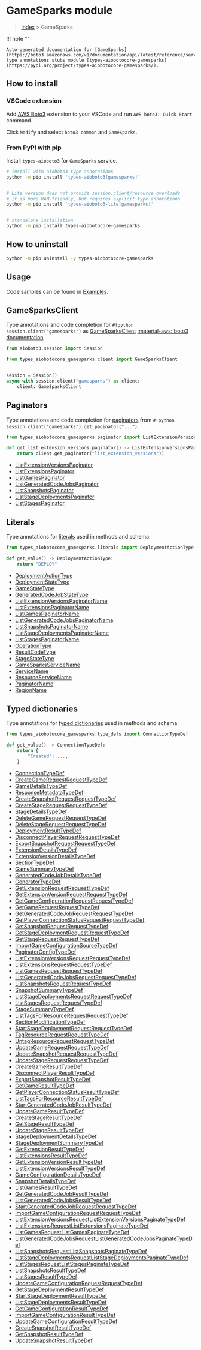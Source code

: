 # GameSparks module

> [Index](../README.md) > GameSparks


!!! note ""

    Auto-generated documentation for [GameSparks](https://boto3.amazonaws.com/v1/documentation/api/latest/reference/services/gamesparks.html#GameSparks)
    type annotations stubs module [types-aiobotocore-gamesparks](https://pypi.org/project/types-aiobotocore-gamesparks/).

## How to install

### VSCode extension

Add [AWS Boto3](https://marketplace.visualstudio.com/items?itemName=Boto3typed.boto3-ide)
extension to your VSCode and run `AWS boto3: Quick Start` command.

Click `Modify` and select `boto3 common` and `GameSparks`.

### From PyPI with pip

Install `types-aioboto3` for `GameSparks` service.

```bash
# install with aioboto3 type annotations
python -m pip install 'types-aioboto3[gamesparks]'


# Lite version does not provide session.client/resource overloads
# it is more RAM-friendly, but requires explicit type annotations
python -m pip install 'types-aioboto3-lite[gamesparks]'


# standalone installation
python -m pip install types-aiobotocore-gamesparks
```



## How to uninstall

```bash
python -m pip uninstall -y types-aiobotocore-gamesparks
```

## Usage

Code samples can be found in [Examples](./usage.md).

## GameSparksClient

Type annotations and code completion for  `#!python session.client("gamesparks")` as [GameSparksClient](./client.md)
[:material-aws: boto3 documentation](https://boto3.amazonaws.com/v1/documentation/api/latest/reference/services/gamesparks.html#GameSparks.Client)

```python title="Usage example"
from aioboto3.session import Session

from types_aiobotocore_gamesparks.client import GameSparksClient


session = Session()
async with session.client("gamesparks") as client:
    client: GameSparksClient
```


## Paginators

Type annotations and code completion for
[paginators](./paginators.md)
from `#!python session.client("gamesparks").get_paginator("...")`.

```python title="Usage example"
from types_aiobotocore_gamesparks.paginator import ListExtensionVersionsPaginator

def get_list_extension_versions_paginator() -> ListExtensionVersionsPaginator:
    return client.get_paginator("list_extension_versions"))
```

- [ListExtensionVersionsPaginator](./paginators.md#listextensionversionspaginator)
- [ListExtensionsPaginator](./paginators.md#listextensionspaginator)
- [ListGamesPaginator](./paginators.md#listgamespaginator)
- [ListGeneratedCodeJobsPaginator](./paginators.md#listgeneratedcodejobspaginator)
- [ListSnapshotsPaginator](./paginators.md#listsnapshotspaginator)
- [ListStageDeploymentsPaginator](./paginators.md#liststagedeploymentspaginator)
- [ListStagesPaginator](./paginators.md#liststagespaginator)








## Literals

Type annotations for [literals](./literals.md) used in methods and schema.

```python title="Usage example"
from types_aiobotocore_gamesparks.literals import DeploymentActionType

def get_value() -> DeploymentActionType:
    return "DEPLOY"
```

- [DeploymentActionType](./literals.md#deploymentactiontype)
- [DeploymentStateType](./literals.md#deploymentstatetype)
- [GameStateType](./literals.md#gamestatetype)
- [GeneratedCodeJobStateType](./literals.md#generatedcodejobstatetype)
- [ListExtensionVersionsPaginatorName](./literals.md#listextensionversionspaginatorname)
- [ListExtensionsPaginatorName](./literals.md#listextensionspaginatorname)
- [ListGamesPaginatorName](./literals.md#listgamespaginatorname)
- [ListGeneratedCodeJobsPaginatorName](./literals.md#listgeneratedcodejobspaginatorname)
- [ListSnapshotsPaginatorName](./literals.md#listsnapshotspaginatorname)
- [ListStageDeploymentsPaginatorName](./literals.md#liststagedeploymentspaginatorname)
- [ListStagesPaginatorName](./literals.md#liststagespaginatorname)
- [OperationType](./literals.md#operationtype)
- [ResultCodeType](./literals.md#resultcodetype)
- [StageStateType](./literals.md#stagestatetype)
- [GameSparksServiceName](./literals.md#gamesparksservicename)
- [ServiceName](./literals.md#servicename)
- [ResourceServiceName](./literals.md#resourceservicename)
- [PaginatorName](./literals.md#paginatorname)
- [RegionName](./literals.md#regionname)




## Typed dictionaries

Type annotations for [typed dictionaries](./type_defs.md) used in methods and schema.

```python title="Usage example"
from types_aiobotocore_gamesparks.type_defs import ConnectionTypeDef

def get_value() -> ConnectionTypeDef:
    return {
        "Created": ...,
    }
```

- [ConnectionTypeDef](./type_defs.md#connectiontypedef)
- [CreateGameRequestRequestTypeDef](./type_defs.md#creategamerequestrequesttypedef)
- [GameDetailsTypeDef](./type_defs.md#gamedetailstypedef)
- [ResponseMetadataTypeDef](./type_defs.md#responsemetadatatypedef)
- [CreateSnapshotRequestRequestTypeDef](./type_defs.md#createsnapshotrequestrequesttypedef)
- [CreateStageRequestRequestTypeDef](./type_defs.md#createstagerequestrequesttypedef)
- [StageDetailsTypeDef](./type_defs.md#stagedetailstypedef)
- [DeleteGameRequestRequestTypeDef](./type_defs.md#deletegamerequestrequesttypedef)
- [DeleteStageRequestRequestTypeDef](./type_defs.md#deletestagerequestrequesttypedef)
- [DeploymentResultTypeDef](./type_defs.md#deploymentresulttypedef)
- [DisconnectPlayerRequestRequestTypeDef](./type_defs.md#disconnectplayerrequestrequesttypedef)
- [ExportSnapshotRequestRequestTypeDef](./type_defs.md#exportsnapshotrequestrequesttypedef)
- [ExtensionDetailsTypeDef](./type_defs.md#extensiondetailstypedef)
- [ExtensionVersionDetailsTypeDef](./type_defs.md#extensionversiondetailstypedef)
- [SectionTypeDef](./type_defs.md#sectiontypedef)
- [GameSummaryTypeDef](./type_defs.md#gamesummarytypedef)
- [GeneratedCodeJobDetailsTypeDef](./type_defs.md#generatedcodejobdetailstypedef)
- [GeneratorTypeDef](./type_defs.md#generatortypedef)
- [GetExtensionRequestRequestTypeDef](./type_defs.md#getextensionrequestrequesttypedef)
- [GetExtensionVersionRequestRequestTypeDef](./type_defs.md#getextensionversionrequestrequesttypedef)
- [GetGameConfigurationRequestRequestTypeDef](./type_defs.md#getgameconfigurationrequestrequesttypedef)
- [GetGameRequestRequestTypeDef](./type_defs.md#getgamerequestrequesttypedef)
- [GetGeneratedCodeJobRequestRequestTypeDef](./type_defs.md#getgeneratedcodejobrequestrequesttypedef)
- [GetPlayerConnectionStatusRequestRequestTypeDef](./type_defs.md#getplayerconnectionstatusrequestrequesttypedef)
- [GetSnapshotRequestRequestTypeDef](./type_defs.md#getsnapshotrequestrequesttypedef)
- [GetStageDeploymentRequestRequestTypeDef](./type_defs.md#getstagedeploymentrequestrequesttypedef)
- [GetStageRequestRequestTypeDef](./type_defs.md#getstagerequestrequesttypedef)
- [ImportGameConfigurationSourceTypeDef](./type_defs.md#importgameconfigurationsourcetypedef)
- [PaginatorConfigTypeDef](./type_defs.md#paginatorconfigtypedef)
- [ListExtensionVersionsRequestRequestTypeDef](./type_defs.md#listextensionversionsrequestrequesttypedef)
- [ListExtensionsRequestRequestTypeDef](./type_defs.md#listextensionsrequestrequesttypedef)
- [ListGamesRequestRequestTypeDef](./type_defs.md#listgamesrequestrequesttypedef)
- [ListGeneratedCodeJobsRequestRequestTypeDef](./type_defs.md#listgeneratedcodejobsrequestrequesttypedef)
- [ListSnapshotsRequestRequestTypeDef](./type_defs.md#listsnapshotsrequestrequesttypedef)
- [SnapshotSummaryTypeDef](./type_defs.md#snapshotsummarytypedef)
- [ListStageDeploymentsRequestRequestTypeDef](./type_defs.md#liststagedeploymentsrequestrequesttypedef)
- [ListStagesRequestRequestTypeDef](./type_defs.md#liststagesrequestrequesttypedef)
- [StageSummaryTypeDef](./type_defs.md#stagesummarytypedef)
- [ListTagsForResourceRequestRequestTypeDef](./type_defs.md#listtagsforresourcerequestrequesttypedef)
- [SectionModificationTypeDef](./type_defs.md#sectionmodificationtypedef)
- [StartStageDeploymentRequestRequestTypeDef](./type_defs.md#startstagedeploymentrequestrequesttypedef)
- [TagResourceRequestRequestTypeDef](./type_defs.md#tagresourcerequestrequesttypedef)
- [UntagResourceRequestRequestTypeDef](./type_defs.md#untagresourcerequestrequesttypedef)
- [UpdateGameRequestRequestTypeDef](./type_defs.md#updategamerequestrequesttypedef)
- [UpdateSnapshotRequestRequestTypeDef](./type_defs.md#updatesnapshotrequestrequesttypedef)
- [UpdateStageRequestRequestTypeDef](./type_defs.md#updatestagerequestrequesttypedef)
- [CreateGameResultTypeDef](./type_defs.md#creategameresulttypedef)
- [DisconnectPlayerResultTypeDef](./type_defs.md#disconnectplayerresulttypedef)
- [ExportSnapshotResultTypeDef](./type_defs.md#exportsnapshotresulttypedef)
- [GetGameResultTypeDef](./type_defs.md#getgameresulttypedef)
- [GetPlayerConnectionStatusResultTypeDef](./type_defs.md#getplayerconnectionstatusresulttypedef)
- [ListTagsForResourceResultTypeDef](./type_defs.md#listtagsforresourceresulttypedef)
- [StartGeneratedCodeJobResultTypeDef](./type_defs.md#startgeneratedcodejobresulttypedef)
- [UpdateGameResultTypeDef](./type_defs.md#updategameresulttypedef)
- [CreateStageResultTypeDef](./type_defs.md#createstageresulttypedef)
- [GetStageResultTypeDef](./type_defs.md#getstageresulttypedef)
- [UpdateStageResultTypeDef](./type_defs.md#updatestageresulttypedef)
- [StageDeploymentDetailsTypeDef](./type_defs.md#stagedeploymentdetailstypedef)
- [StageDeploymentSummaryTypeDef](./type_defs.md#stagedeploymentsummarytypedef)
- [GetExtensionResultTypeDef](./type_defs.md#getextensionresulttypedef)
- [ListExtensionsResultTypeDef](./type_defs.md#listextensionsresulttypedef)
- [GetExtensionVersionResultTypeDef](./type_defs.md#getextensionversionresulttypedef)
- [ListExtensionVersionsResultTypeDef](./type_defs.md#listextensionversionsresulttypedef)
- [GameConfigurationDetailsTypeDef](./type_defs.md#gameconfigurationdetailstypedef)
- [SnapshotDetailsTypeDef](./type_defs.md#snapshotdetailstypedef)
- [ListGamesResultTypeDef](./type_defs.md#listgamesresulttypedef)
- [GetGeneratedCodeJobResultTypeDef](./type_defs.md#getgeneratedcodejobresulttypedef)
- [ListGeneratedCodeJobsResultTypeDef](./type_defs.md#listgeneratedcodejobsresulttypedef)
- [StartGeneratedCodeJobRequestRequestTypeDef](./type_defs.md#startgeneratedcodejobrequestrequesttypedef)
- [ImportGameConfigurationRequestRequestTypeDef](./type_defs.md#importgameconfigurationrequestrequesttypedef)
- [ListExtensionVersionsRequestListExtensionVersionsPaginateTypeDef](./type_defs.md#listextensionversionsrequestlistextensionversionspaginatetypedef)
- [ListExtensionsRequestListExtensionsPaginateTypeDef](./type_defs.md#listextensionsrequestlistextensionspaginatetypedef)
- [ListGamesRequestListGamesPaginateTypeDef](./type_defs.md#listgamesrequestlistgamespaginatetypedef)
- [ListGeneratedCodeJobsRequestListGeneratedCodeJobsPaginateTypeDef](./type_defs.md#listgeneratedcodejobsrequestlistgeneratedcodejobspaginatetypedef)
- [ListSnapshotsRequestListSnapshotsPaginateTypeDef](./type_defs.md#listsnapshotsrequestlistsnapshotspaginatetypedef)
- [ListStageDeploymentsRequestListStageDeploymentsPaginateTypeDef](./type_defs.md#liststagedeploymentsrequestliststagedeploymentspaginatetypedef)
- [ListStagesRequestListStagesPaginateTypeDef](./type_defs.md#liststagesrequestliststagespaginatetypedef)
- [ListSnapshotsResultTypeDef](./type_defs.md#listsnapshotsresulttypedef)
- [ListStagesResultTypeDef](./type_defs.md#liststagesresulttypedef)
- [UpdateGameConfigurationRequestRequestTypeDef](./type_defs.md#updategameconfigurationrequestrequesttypedef)
- [GetStageDeploymentResultTypeDef](./type_defs.md#getstagedeploymentresulttypedef)
- [StartStageDeploymentResultTypeDef](./type_defs.md#startstagedeploymentresulttypedef)
- [ListStageDeploymentsResultTypeDef](./type_defs.md#liststagedeploymentsresulttypedef)
- [GetGameConfigurationResultTypeDef](./type_defs.md#getgameconfigurationresulttypedef)
- [ImportGameConfigurationResultTypeDef](./type_defs.md#importgameconfigurationresulttypedef)
- [UpdateGameConfigurationResultTypeDef](./type_defs.md#updategameconfigurationresulttypedef)
- [CreateSnapshotResultTypeDef](./type_defs.md#createsnapshotresulttypedef)
- [GetSnapshotResultTypeDef](./type_defs.md#getsnapshotresulttypedef)
- [UpdateSnapshotResultTypeDef](./type_defs.md#updatesnapshotresulttypedef)

